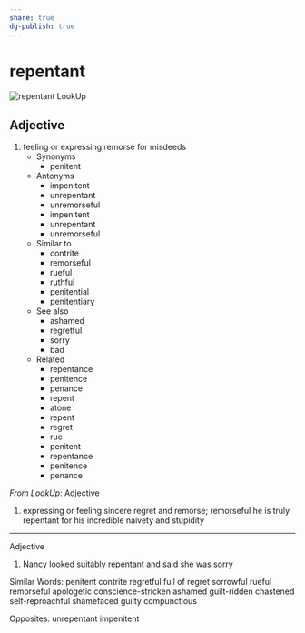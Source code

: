 ```yaml
---
share: true
dg-publish: true
---
```

# repentant

![repentant LookUp](https://i.snap.as/t2l3sIJy.png)

## Adjective

1. feeling or expressing remorse for misdeeds
	- Synonyms
		- penitent
	- Antonyms
		- impenitent
		- unrepentant
		- unremorseful
		- impenitent
		- unrepentant
		- unremorseful
	- Similar to
		- contrite
		- remorseful
		- rueful
		- ruthful
		- penitential
		- penitentiary
	- See also
		- ashamed
		- regretful
		- sorry
		- bad
	- Related
		- repentance
		- penitence
		- penance
		- repent
		- atone
		- repent
		- regret
		- rue
		- penitent
		- repentance
		- penitence
		- penance

*From LookUp*:
Adjective
1.	expressing or feeling sincere regret and remorse; remorseful
he is truly repentant for his incredible naivety and stupidity

---

Adjective
1.	Nancy looked suitably repentant and said she was sorry

Similar Words: 	penitent    contrite    regretful    full of regret    sorrowful    rueful    remorseful    apologetic    conscience-stricken    ashamed    guilt-ridden    chastened    self-reproachful    shamefaced    guilty    compunctious

Opposites: 	unrepentant    impenitent